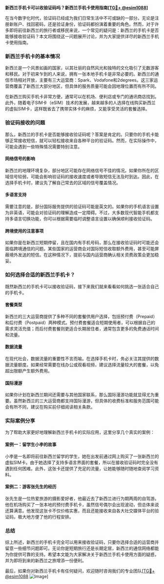 **新西兰手机卡可以收验证码吗？新西兰手机卡使用指南[[TG💪+ @esim1088](https://t.me/s/esim1088)]**

在当今数字化时代，验证码已经成为我们日常生活中不可或缺的一部分。无论是注册新账户、找回密码，还是验证身份，验证码都扮演着重要的角色。然而，对于许多即将前往新西兰的旅行者或移民来说，一个常见的疑问是：新西兰的手机卡是否能够接收验证码？本文将围绕这一问题展开讨论，并为大家提供详尽的新西兰手机卡使用指南。

### 新西兰手机卡的基本情况

新西兰是一个风景如画的国家，以其壮丽的自然风光和独特的文化吸引了无数游客和移民。对于初来乍到的人来说，拥有一张本地手机卡是非常必要的。新西兰的通信市场相对开放，主要有三大运营商：Spark、Vodafone和2degrees。这三家运营商覆盖了新西兰大部分地区，但具体的服务质量可能会因地理位置而有所不同。

在新西兰购买手机卡非常方便，通常可以在机场、便利店或专门的通讯商店找到。此外，随着电子SIM卡（eSIM）技术的发展，越来越多的人选择在线购买新西兰的虚拟SIM卡，这样既省去了携带实体卡的麻烦，又能享受灵活的套餐选择。

### 验证码接收的问题

那么，新西兰的手机卡是否能够接收验证码呢？答案是肯定的。只要你的手机卡能够正常接收短信，就可以轻松接收来自各种平台的验证码。然而，在实际操作中，可能会遇到一些特殊情况需要特别注意。

#### 网络信号的影响

新西兰的地理环境复杂，部分地区可能存在网络信号不佳的情况。如果你所在的区域信号较弱，可能会影响验证码的接收速度或者导致短信无法及时到达。因此，在选择手机卡时，建议先了解自己常去的区域的信号覆盖情况。

#### 多语言支持

需要注意的是，部分国际服务提供的验证码可能是英文的。如果你的手机语言设置为非英语，可能会对验证码的理解造成一定障碍。不过，大多数现代智能手机都支持多语言切换功能，你可以根据需要临时调整语言设置以确保顺利接收验证码。

#### 跨境使用的注意事项

如果你是在新西兰短期停留，且在国内有手机号码，那么在接收验证码时可能还会面临跨境通信的问题。某些国家的运营商会对国际短信收取额外费用，甚至可能屏蔽境外发送的短信。在这种情况下，提前与国内运营商确认相关资费政策会更加稳妥。

### 如何选择合适的新西兰手机卡？

既然新西兰的手机卡可以接收验证码，接下来我们就来看看如何挑选一张适合自己的手机卡。

#### 套餐类型

新西兰的三大运营商提供了多种不同的套餐供用户选择，包括预付费（Prepaid）和后付费（Postpaid）两种模式。预付费套餐适合短期使用者，可以根据自己的需求灵活充值；而后付费套餐则更适合长期居住者，通常包含更多的免费通话时间和流量。

#### 数据流量

在现代社会，数据流量的重要性不言而喻。在选择手机卡时，务必关注其提供的数据流量额度。如果经常需要在线办公或观看视频，建议选择流量较大的套餐，以免超出限额产生额外费用。

#### 国际漫游

如果你计划在新西兰期间还需要与其他国家联系，那么国际漫游功能就显得尤为重要。虽然新西兰的三大运营商都支持国际漫游，但具体的收费标准和服务范围可能会有所不同，建议在购买前仔细阅读相关条款。

### 实际案例分享

为了帮助大家更好地理解新西兰手机卡的实际应用，这里分享几个真实的案例：

#### 案例一：留学生小李的故事

小李是一名即将前往新西兰留学的学生，她在出发前通过网上购买了一张新西兰的虚拟SIM卡。由于她选择了支持多语言界面的套餐，所以在接收验证码时完全没有遇到任何困难。此外，这张卡还提供了充足的流量，让她能够随时随地查阅学习资料。

#### 案例二：游客张先生的经历

张先生是一位热爱旅游的摄影爱好者，他最近去了新西兰进行为期两周的自驾游。他在机场购买了一张本地的预付费手机卡，虽然信号偶尔会出现波动，但总体来说还算满意。他发现这张卡不仅价格实惠，而且还能接收来自各大社交媒体平台的验证码，极大地方便了他的行程安排。

### 总结

综上所述，新西兰的手机卡完全可以用来接收验证码，只要你选择合适的运营商并留意一些细节问题即可。无论你是短期旅行还是长期定居，新西兰的通信网络都能为你提供可靠的支持。希望本文能为大家解决关于新西兰手机卡使用方面的疑惑，并为即将到来的新西兰之旅增添一份便利。

最后，如果你对新西兰手机卡有任何疑问，欢迎随时咨询我们的专业团队[[TG💪+ @esim1088](https://t.me/s/esim1088) ![Image](https://i.postimg.cc/4NQfJmqS/Snipaste-2025-05-13-00-14-12.png)]
